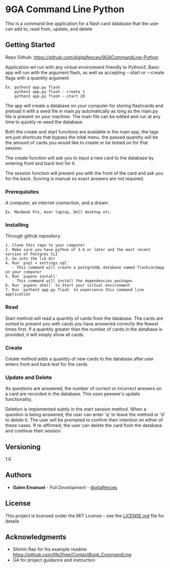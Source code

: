 # 9GA Command Line Python
This is a command line application for a flash card database that the user can add to, read from, update, and delete

## Getting Started
Repo Github: https://github.com/digitalfences/9GACommandLine-Python

Application wil run with any virtual environment friendly to Python3.
Basic app will run with the argument flash, as well as accepting --start or --create flags with a quantity argument
```
Ex. python3 app.py flash
    python3 app.py flash --create 1
    python3 app.py flash --start 20
```
The app will create a database on your computer for storing flashcards and preload it with a seed file in main.py automatically as long as the main.py file is present on your machine. The main file can be edited and run at any time to quickly re-seed the database.

Both the create and start functions are available in the main app, the tags are just shortcuts that bypass the inital menu. the passed quantity will be the amount of cards you would like to create or be tested on for that session.

The create function will ask you to input a new card to the database by entering front and back text for it.

The session function will present you with the front of the card and ask you for the back. Scoring is manual so exact answers are not required. 

### Prerequisites

A computer, an internet connection, and a dream.

```
Ex. MacBook Pro, Azer laptop, Dell desktop etc.
```

### Installing

Through github repository:

```
1. Clone this repo to your computer
2. Make sure you have python of 3.6 or later and the most recent version of Postgres CLI
3. Go into the lib dir
4. Run `psql < settings.sql`
   - This command will create a postgreSQL database named flashcardapp on your computer
5. Run `pipenv install'
   - This command will install the dependencies packages   
6. Run `pipenv shell` to Start your virtual environment
7. Run `python3 app.py flash` to experience this command line application
```

### Read

Start method will read a quantity of cards from the database. The cards are sorted to present you with cards you have answered correctly the fewest times first. If a quantity greater than the number of cards in the database is provided, it will simply show all cards. 

### Create

Create method adds a quantity of new cards to the database after user enters front and back text for the cards

### Update and Delete

As questions are answered, the number of correct or incorrect answers on a card are recorded in the database. This uses peewee's update functionality. 

Deletion is implemented subtly in the start session method. When a question is being answered, the user can enter 'q' to leave the method or 'd' to delete it. The user will be prompted to confirm their intention on either of these cases. If re-affirmed, the user can delete the card from the database and continue their session. 
## Versioning

1.0

## Authors

* **Galen Emanuel** - *Full Development* - [digitalfences](https://github.com/digitalfences)


## License

This project is licensed under the MIT License - see the [LICENSE.md](LICENSE.md) file for details

## Acknowledgments
* Shimin Rao for his example readme https://github.com/life2free/ContactBook_CommandLine
* GA for project guidance and instruction
